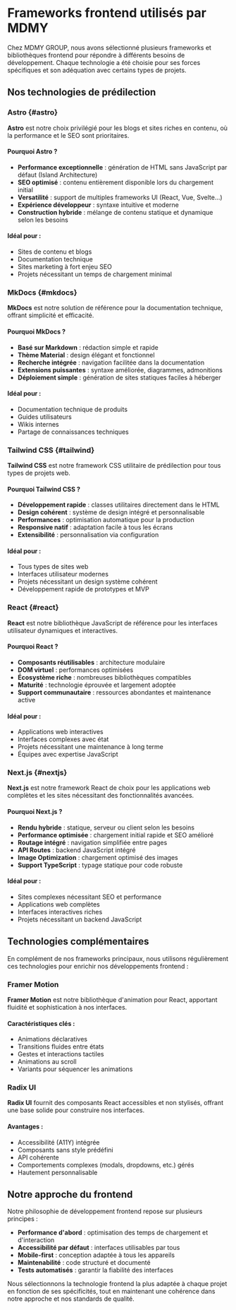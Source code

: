 # Frameworks frontend utilisés par MDMY

Chez MDMY GROUP, nous avons sélectionné plusieurs frameworks et bibliothèques frontend pour répondre à différents besoins de développement. Chaque technologie a été choisie pour ses forces spécifiques et son adéquation avec certains types de projets.

## Nos technologies de prédilection

### Astro {#astro}

**Astro** est notre choix privilégié pour les blogs et sites riches en contenu, où la performance et le SEO sont prioritaires.

#### Pourquoi Astro ?
- **Performance exceptionnelle** : génération de HTML sans JavaScript par défaut (Island Architecture)
- **SEO optimisé** : contenu entièrement disponible lors du chargement initial
- **Versatilité** : support de multiples frameworks UI (React, Vue, Svelte...)
- **Expérience développeur** : syntaxe intuitive et moderne
- **Construction hybride** : mélange de contenu statique et dynamique selon les besoins

#### Idéal pour :
- Sites de contenu et blogs
- Documentation technique
- Sites marketing à fort enjeu SEO
- Projets nécessitant un temps de chargement minimal

### MkDocs {#mkdocs}

**MkDocs** est notre solution de référence pour la documentation technique, offrant simplicité et efficacité.

#### Pourquoi MkDocs ?
- **Basé sur Markdown** : rédaction simple et rapide
- **Thème Material** : design élégant et fonctionnel
- **Recherche intégrée** : navigation facilitée dans la documentation
- **Extensions puissantes** : syntaxe améliorée, diagrammes, admonitions
- **Déploiement simple** : génération de sites statiques faciles à héberger

#### Idéal pour :
- Documentation technique de produits
- Guides utilisateurs
- Wikis internes
- Partage de connaissances techniques

### Tailwind CSS {#tailwind}

**Tailwind CSS** est notre framework CSS utilitaire de prédilection pour tous types de projets web.

#### Pourquoi Tailwind CSS ?
- **Développement rapide** : classes utilitaires directement dans le HTML
- **Design cohérent** : système de design intégré et personnalisable
- **Performances** : optimisation automatique pour la production
- **Responsive natif** : adaptation facile à tous les écrans
- **Extensibilité** : personnalisation via configuration

#### Idéal pour :
- Tous types de sites web
- Interfaces utilisateur modernes
- Projets nécessitant un design système cohérent
- Développement rapide de prototypes et MVP

### React {#react}

**React** est notre bibliothèque JavaScript de référence pour les interfaces utilisateur dynamiques et interactives.

#### Pourquoi React ?
- **Composants réutilisables** : architecture modulaire
- **DOM virtuel** : performances optimisées
- **Écosystème riche** : nombreuses bibliothèques compatibles
- **Maturité** : technologie éprouvée et largement adoptée
- **Support communautaire** : ressources abondantes et maintenance active

#### Idéal pour :
- Applications web interactives
- Interfaces complexes avec état
- Projets nécessitant une maintenance à long terme
- Équipes avec expertise JavaScript

### Next.js {#nextjs}

**Next.js** est notre framework React de choix pour les applications web complètes et les sites nécessitant des fonctionnalités avancées.

#### Pourquoi Next.js ?
- **Rendu hybride** : statique, serveur ou client selon les besoins
- **Performance optimisée** : chargement initial rapide et SEO amélioré
- **Routage intégré** : navigation simplifiée entre pages
- **API Routes** : backend JavaScript intégré
- **Image Optimization** : chargement optimisé des images
- **Support TypeScript** : typage statique pour code robuste

#### Idéal pour :
- Sites complexes nécessitant SEO et performance
- Applications web complètes
- Interfaces interactives riches
- Projets nécessitant un backend JavaScript

## Technologies complémentaires

En complément de nos frameworks principaux, nous utilisons régulièrement ces technologies pour enrichir nos développements frontend :

### Framer Motion

**Framer Motion** est notre bibliothèque d'animation pour React, apportant fluidité et sophistication à nos interfaces.

#### Caractéristiques clés :
- Animations déclaratives
- Transitions fluides entre états
- Gestes et interactions tactiles
- Animations au scroll
- Variants pour séquencer les animations

### Radix UI

**Radix UI** fournit des composants React accessibles et non stylisés, offrant une base solide pour construire nos interfaces.

#### Avantages :
- Accessibilité (A11Y) intégrée
- Composants sans style prédéfini
- API cohérente
- Comportements complexes (modals, dropdowns, etc.) gérés
- Hautement personnalisable

## Notre approche du frontend

Notre philosophie de développement frontend repose sur plusieurs principes :

- **Performance d'abord** : optimisation des temps de chargement et d'interaction
- **Accessibilité par défaut** : interfaces utilisables par tous
- **Mobile-first** : conception adaptée à tous les appareils
- **Maintenabilité** : code structuré et documenté
- **Tests automatisés** : garantir la fiabilité des interfaces

Nous sélectionnons la technologie frontend la plus adaptée à chaque projet en fonction de ses spécificités, tout en maintenant une cohérence dans notre approche et nos standards de qualité.
